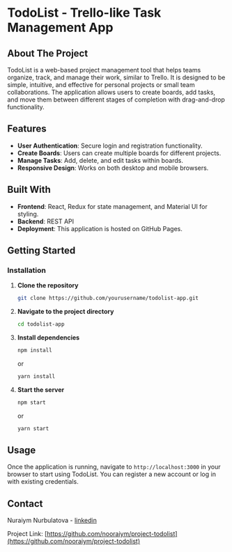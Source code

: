 
# TodoList - Trello-like Task Management App

## About The Project

TodoList is a web-based project management tool that helps teams organize, track, and manage their work, similar to Trello. It is designed to be simple, intuitive, and effective for personal projects or small team collaborations. The application allows users to create boards, add tasks, and move them between different stages of completion with drag-and-drop functionality.

## Features

- **User Authentication**: Secure login and registration functionality.
- **Create Boards**: Users can create multiple boards for different projects.
- **Manage Tasks**: Add, delete, and edit tasks within boards.
- **Responsive Design**: Works on both desktop and mobile browsers.

## Built With

- **Frontend**: React, Redux for state management, and Material UI for styling.
- **Backend**: REST API
- **Deployment**: This application is hosted on GitHub Pages.

## Getting Started
### Installation

1. **Clone the repository**
   ```sh
   git clone https://github.com/yourusername/todolist-app.git
   ```
2. **Navigate to the project directory**
   ```sh
   cd todolist-app
   ```
3. **Install dependencies**
   ```sh
   npm install
   ```
   or
   ```sh
   yarn install
   ```
4. **Start the server**
   ```sh
   npm start
   ```
   or
   ```sh
   yarn start
   ```

## Usage

Once the application is running, navigate to `http://localhost:3000` in your browser to start using TodoList. You can register a new account or log in with existing credentials.

## Contact

Nuraiym Nurbulatova - [linkedin](https://www.linkedin.com/in/nurayim-nurbulatova/)

Project Link: [https://github.com/nooraiym/project-todolist](https://github.com/nooraiym/project-todolist)
